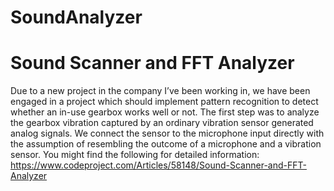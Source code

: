 # SoundAnalyzer
# Sound Scanner and FFT Analyzer


Due to a new project in the company I’ve been working in, we have been engaged in a project which should implement pattern recognition to detect whether an in-use gearbox works well or not. The first step was to analyze the gearbox vibration captured by an ordinary vibration sensor generated analog signals. We connect the sensor to the microphone input directly with the assumption of resembling the outcome of a microphone and a vibration sensor.
You might find the following for detailed information:
https://www.codeproject.com/Articles/58148/Sound-Scanner-and-FFT-Analyzer
